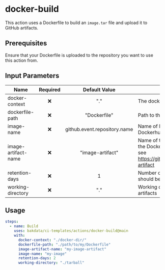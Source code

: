 # docker-build

This action uses a Dockerfile to build an `image.tar` file and upload it to GitHub artifacts.

## Prerequisites

Ensure that your Dockerfile is uploaded to the repository you want to use this action from.

## Input Parameters

| Name                | Required |        Default Value         | Description                                                                                                          |
| ------------------- | :------: | :--------------------------: | -------------------------------------------------------------------------------------------------------------------- |
| docker-context      |    ❌     |             "."              | The docker context.                                                                                                  |
| dockerfile-path     |    ❌     |         "Dockerfile"         | Path to the Dockerfile.                                                                                              |
| image-name          |    ❌     | github.event.repository.name | Name of Docker image on Dockerhub                                                                                    |
| image-artifact-name |    ❌     |       "image-artifact"       | Name of the artifact that contains the Docker image.tar file to push, see https://github.com/actions/upload-artifact |
| retention-days      |    ❌     |              1               | Number of days the image artifact should be stored on GitHub                                                         |
| working-directory   |    ❌     |             "."              | Working directory for your Docker artifacts                                                                          |

## Usage

```yaml
steps:
  - name: Build
    uses: bakdata/ci-templates/actions/docker-build@main
    with:
      docker-context: "./docker-dir/"
      dockerfile-path: "./path/to/my/Dockerfile"
      image-artifact-name: "my-image-artifact"
      image-name: "my-image"
      retention-days: 2
      working-directory: "./tarball"
```
